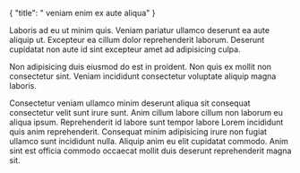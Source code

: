 {
  "title": " veniam enim ex aute aliqua"
}

Laboris ad eu ut minim quis. Veniam pariatur ullamco deserunt ea aute aliquip ut. Excepteur ea cillum dolor reprehenderit laborum. Deserunt cupidatat non aute id sint excepteur amet ad adipisicing culpa.

Non adipisicing duis eiusmod do est in proident. Non quis ex mollit non consectetur sint. Veniam incididunt consectetur voluptate aliquip magna laboris.

Consectetur veniam ullamco minim deserunt aliqua sit consequat consectetur velit sunt irure sunt. Anim cillum labore cillum non laborum eu aliqua ipsum. Reprehenderit id labore sunt tempor labore Lorem incididunt quis anim reprehenderit. Consequat minim adipisicing irure non fugiat ullamco sunt incididunt nulla. Aliquip anim eu elit cupidatat commodo. Anim sint est officia commodo occaecat mollit duis deserunt reprehenderit magna sit.